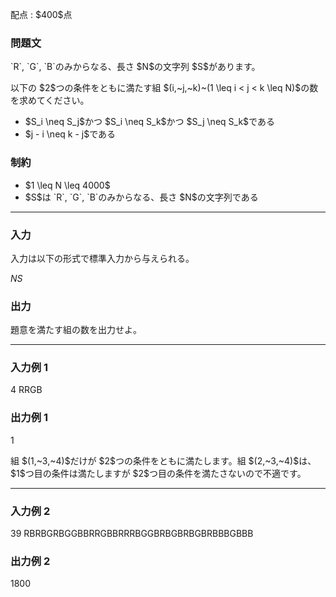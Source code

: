 
<div>

<span>

<span>

<p>
配点 : $400$点
</p>

<div>

<section>

### **問題文**

<p>
`R`, `G`, `B`のみからなる、長さ $N$の文字列 $S$があります。
</p>

<p>
以下の $2$つの条件をともに満たす組 $(i,~j,~k)~(1 \leq i < j < k \leq N)$の数を求めてください。
</p>

<ul>

<li>
$S_i \neq S_j$かつ $S_i \neq S_k$かつ $S_j \neq S_k$である
</li>

<li>
$j - i \neq k - j$である
</li>

</ul>

</section>

</div>

<div>

<section>

### **制約**

<ul>

<li>
$1 \leq N \leq 4000$
</li>

<li>
$S$は `R`, `G`, `B`のみからなる、長さ $N$の文字列である
</li>

</ul>

</section>

</div>

---

<div>

<div>

<section>

### **入力**

<p>
入力は以下の形式で標準入力から与えられる。
</p>

<div>

$N$$S$
</div>

</section>

</div>

<div>

<section>

### **出力**

<p>
題意を満たす組の数を出力せよ。
</p>

</section>

</div>

</div>

---

<div>

<section>

### **入力例 1**

<div>

4
RRGB

</div>

</section>

</div>

<div>

<section>

### **出力例 1**

<div>

1

</div>

<p>
組 $(1,~3,~4)$だけが $2$つの条件をともに満たします。組 $(2,~3,~4)$は、$1$つ目の条件は満たしますが $2$つ目の条件を満たさないので不適です。
</p>

</section>

</div>

---

<div>

<section>

### **入力例 2**

<div>

39
RBRBGRBGGBBRRGBBRRRBGGBRBGBRBGBRBBBGBBB

</div>

</section>

</div>

<div>

<section>

### **出力例 2**

<div>

1800

</div>

</section>

</div>

</span>

</span>

</div>
